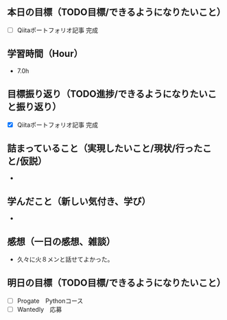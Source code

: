## 本日の目標（TODO目標/できるようになりたいこと）
- [ ] Qiitaポートフォリオ記事 完成
　
## 学習時間（Hour）
- 7.0h

## 目標振り返り（TODO進捗/できるようになりたいこと振り返り）
- [x] Qiitaポートフォリオ記事 完成

##  詰まっていること（実現したいこと/現状/行ったこと/仮説）
-

## 学んだこと（新しい気付き、学び）
-

## 感想（一日の感想、雑談）
- 久々に火８メンと話せてよかった。

## 明日の目標（TODO目標/できるようになりたいこと）
- [ ] Progate　Pythonコース
- [ ] Wantedly　応募
